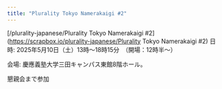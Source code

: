 ```yaml
---
title: "Plurality Tokyo Namerakaigi #2"
---
```


[/plurality-japanese/Plurality Tokyo Namerakaigi #2](https://scrapbox.io/plurality-japanese/Plurality Tokyo Namerakaigi #2)
日時: 2025年5月10日（土）13時～18時15分　（開場：12時半～）

​会場: 慶應義塾大学三田キャンパス東館8階ホール。

懇親会まで参加
